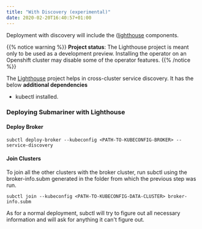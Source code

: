 ```yaml
---
title: "With Discovery (experimental)"
date: 2020-02-20T16:40:57+01:00
---
```



Deployment with discovery will include the ([lighthouse](https://github.com/submariner-io/lighthouse) components.

{{% notice warning %}}
 **Project status**: The Lighthouse project is meant only to be used as a development preview. Installing the operator on an Openshift cluster may disable some of the operator features.
{{% /notice %}}

The [Lighthouse](https://github.com/submariner-io/lighthouse) project helps in cross-cluster service discovery. It has the below **additional dependencies**

- kubectl installed.

### Deploying Submariner with Lighthouse

#### Deploy Broker

```
subctl deploy-broker --kubeconfig <PATH-TO-KUBECONFIG-BROKER> --service-discovery
```

#### Join Clusters

To join all the other clusters with the broker cluster, run subctl using the broker-info.subm generated in the folder from which the previous step was run.

```
subctl join --kubeconfig <PATH-TO-KUBECONFIG-DATA-CLUSTER> broker-info.subm
```

As for a normal deployment, subctl will try to figure out all necessary information and will
ask for anything it can't figure out.
